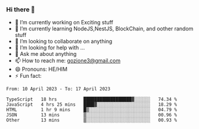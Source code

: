 ### Hi there 👋

<!--
**charlieScript/charlieScript** is a ✨ _special_ ✨ repository because its `README.md` (this file) appears on your GitHub profile.

Here are some ideas to get you started: -->

- 🔭 I’m currently working on Exciting stuff
- 🌱 I’m currently learning NodeJS,NestJS, BlockChain, and oother random stuff
- 👯 I’m looking to collaborate on anything
- 🤔 I’m looking for help with ...
- 💬 Ask me about anything
- 📫 How to reach me: gozione3@gmail.com
- 😄 Pronouns: HE/HIM
- ⚡ Fun fact: 
<!--START_SECTION:waka-->

```text
From: 10 April 2023 - To: 17 April 2023

TypeScript   18 hrs          ██████████████████▓░░░░░░   74.34 %
JavaScript   4 hrs 25 mins   ████▓░░░░░░░░░░░░░░░░░░░░   18.29 %
HTML         1 hr 9 mins     █▒░░░░░░░░░░░░░░░░░░░░░░░   04.79 %
JSON         13 mins         ▒░░░░░░░░░░░░░░░░░░░░░░░░   00.96 %
Other        13 mins         ▒░░░░░░░░░░░░░░░░░░░░░░░░   00.93 %
```

<!--END_SECTION:waka-->
